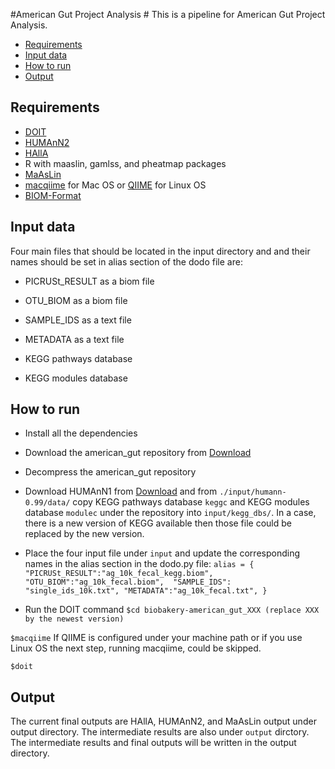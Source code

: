 #American Gut Project Analysis #
This is a pipeline for American Gut Project Analysis. 


* [Requirements](#markdown-header-requirements)
* [Input data](#markdown-header-input-data)
* [How to run](#markdown-header-how-to-run)
* [Output](#markdown-header-output)
 

## Requirements ##
* [DOIT](http://pydoit.org/install.html)
* [HUMAnN2](http://huttenhower.sph.harvard.edu/humann2)
* [HAllA](http://huttenhower.sph.harvard.edu/halla)
* R with maaslin, gamlss, and pheatmap packages
* [MaAsLin](https://bitbucket.org/biobakery/maaslin)
* [macqiime](http://www.wernerlab.org/software/macqiime/macqiime-installation) for Mac OS or [QIIME](http://qiime.org) for Linux OS
* [BIOM-Format](http://biom-format.org)

## Input data ##
Four main files that should be located in the input directory and and their names 
should be set in alias section of the dodo file are:

* PICRUSt_RESULT as a biom file
 
* OTU_BIOM as a biom file 

* SAMPLE_IDS as a text file
  
* METADATA as a text file

* KEGG pathways database 

* KEGG modules database  

## How to run ##

* Install all the dependencies 

* Download the american_gut repository from [Download](https://bitbucket.org/biobakery/american_gut/downloads)

* Decompress the american_gut repository

* Download HUMAnN1 from [Download](https://bitbucket.org/biobakery/humann/downloads/humann-v0.99.tar.gz) and from ``./input/humann-0.99/data/`` copy KEGG pathways database ``keggc`` and KEGG modules database ``modulec`` under the repository into ``input/kegg_dbs/``. In a case, there is a new version of KEGG available then those file could be replaced by the new version.  

* Place the four input file under ``input`` and update the corresponding names in the alias section in the dodo.py file:
``
alias = {
    "PICRUSt_RESULT":"ag_10k_fecal_kegg.biom",
    "OTU_BIOM":"ag_10k_fecal.biom", 
    "SAMPLE_IDS": "single_ids_10k.txt",
    "METADATA":"ag_10k_fecal.txt",
}
``
* Run the DOIT command
``$cd biobakery-american_gut_XXX (replace XXX by the newest version)``

``$macqiime`` If QIIME is configured under your machine path or if you use Linux OS the next step, running macqiime, could be skipped.

``$doit``

## Output ##

The current final outputs are HAllA, HUMAnN2, and MaAsLin output under output directory. The intermediate results are also under ``output`` dirctory.  
The intermediate results and final outputs will be written in the output directory.